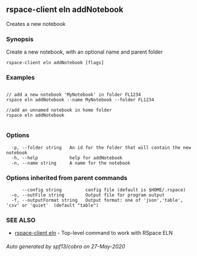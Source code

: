 ## rspace-client eln addNotebook

Creates a new notebook

### Synopsis

Create a new notebook, with an optional name and parent folder
	

```
rspace-client eln addNotebook [flags]
```

### Examples

```

// add a new notebook 'MyNotebook' in folder FL1234
rspace eln addNotebook --name MyNotebook --folder FL1234

//add an unnamed notebook in home folder
rspace eln addNotebook
	
```

### Options

```
  -p, --folder string   An id for the folder that will contain the new notebook
  -h, --help            help for addNotebook
  -n, --name string     A name for the notebook
```

### Options inherited from parent commands

```
      --config string         config file (default is $HOME/.rspace)
  -o, --outFile string        Output file for program output
  -f, --outputFormat string   Output format: one of 'json','table', 'csv' or 'quiet'  (default "table")
```

### SEE ALSO

* [rspace-client eln](rspace-client_eln.md)	 - Top-level command to work with RSpace ELN

###### Auto generated by spf13/cobra on 27-May-2020
